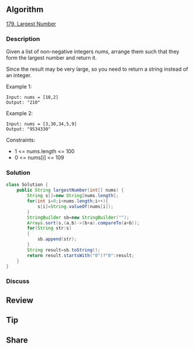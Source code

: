## Algorithm

[179. Largest Number](https://leetcode.com/problems/largest-number/)

### Description

Given a list of non-negative integers nums, arrange them such that they form the largest number and return it.

Since the result may be very large, so you need to return a string instead of an integer.


Example 1:

```
Input: nums = [10,2]
Output: "210"
```

Example 2:

```
Input: nums = [3,30,34,5,9]
Output: "9534330"
```

Constraints:

- 1 <= nums.length <= 100
- 0 <= nums[i] <= 109

### Solution

```java
class Solution {
    public String largestNumber(int[] nums) {
        String s[]=new String[nums.length];
        for(int i=0;i<nums.length;i++){
            s[i]=String.valueOf(nums[i]);
        }
        StringBuilder sb=new StringBuilder("");
        Arrays.sort(s,(a,b)->(b+a).compareTo(a+b));
        for(String str:s)
        {
            sb.append(str);
        }
        String result=sb.toString();
        return result.startsWith("0")?"0":result;
    }
}
```

### Discuss

## Review


## Tip


## Share
